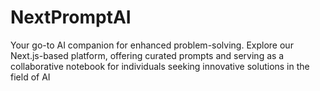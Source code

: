 # NextPromptAI
Your go-to AI companion for enhanced problem-solving. Explore our Next.js-based platform, offering curated prompts and serving as a collaborative notebook for individuals seeking innovative solutions in the field of AI
